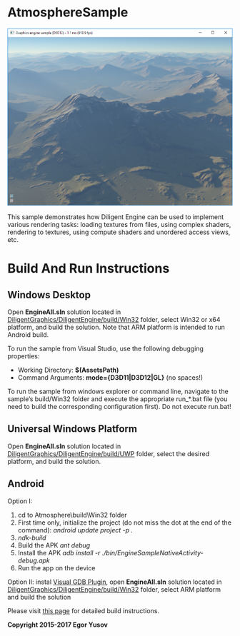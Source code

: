 # AtmosphereSample

![](Screenshot.png)

This sample demonstrates how Diligent Engine can be used to implement various rendering tasks: 
loading textures from files, using complex shaders, rendering to textures, using compute shaders and unordered access views, etc. 

# Build And Run Instructions

## Windows Desktop

Open **EngineAll.sln** solution located in [DiligentGraphics/DiligentEngine/build/Win32](https://github.com/DiligentGraphics/DiligentEngine/tree/master/build/Win32) 
folder, select Win32 or x64 platform, and build the solution. Note that ARM platform is intended to run Android build.

To run the sample from Visual Studio, use the following debugging properties:

* Working Directory: **$(AssetsPath)**
* Command Arguments: **mode={D3D11|D3D12|GL}** (no spaces!)
 
To run the sample from windows explorer or command line, navigate to the sample’s build/Win32 folder and execute the 
appropriate run_*.bat file (you need to build the corresponding configuration first). Do not execute run.bat!

## Universal Windows Platform

Open **EngineAll.sln** solution located in [DiligentGraphics/DiligentEngine/build/UWP](https://github.com/DiligentGraphics/DiligentEngine/tree/master/build/UWP) 
folder, select the desired platform, and build the solution.

## Android

Option I:

1. cd to Atmosphere\build\Win32 folder
2. First time only, initialize the project (do not miss the dot at the end of the command):
   *android update project -p .*
3. *ndk-build*
4. Build the APK
   *ant debug*
5. Install the APK
   *adb install -r ./bin/EngineSampleNativeActivity-debug.apk*
6. Run the app on the device

Option II: instal [Visual GDB Plugin](https://visualgdb.com/), open **EngineAll.sln** solution 
located in [DiligentGraphics/DiligentEngine/build/Win32](https://github.com/DiligentGraphics/DiligentEngine/tree/master/build/Win32) 
folder, select ARM platform and build the solution


Please visit [this page](http://diligentgraphics.com/diligent-engine/getting-started) for detailed build instructions.


**Copyright 2015-2017 Egor Yusov**
